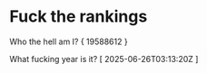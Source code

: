 # Fuck the rankings

Who the hell am I?
{ 19588612 }

What fucking year is it?
[ 2025-06-26T03:13:20Z ]
